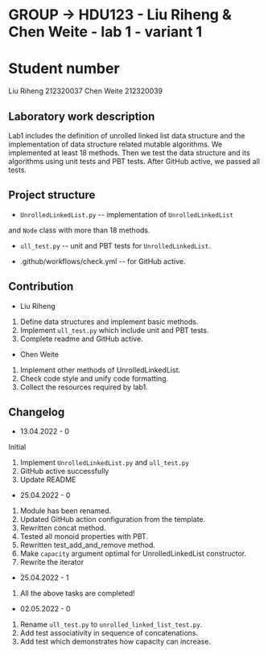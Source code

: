 
# GROUP -> HDU123 - Liu Riheng & Chen Weite - lab 1 - variant 1

# Student number

Liu Riheng 212320037
Chen Weite 212320039

## Laboratory work description

Lab1 includes the definition of unrolled linked list data structure
and the implementation of
data structure related mutable algorithms.
We implemented at least 18 methods. Then we test the data structure
and its algorithms using unit tests and PBT tests.
After GitHub active, we passed all tests.

## Project structure

- `UnrolledLinkedList.py` -- implementation of `UnrolledLinkedList`

and `Node` class with more than 18 methods.

- `ull_test.py` -- unit and PBT tests for `UnrolledLinkedList`.

- .github/workflows/check.yml -- for GitHub active.

## Contribution

- Liu Riheng
1. Define data structures and implement basic methods.
2. Implement `ull_test.py` which include unit and PBT tests.
3. Complete readme and GitHub active.

- Chen Weite
1. Implement other methods of UnrolledLinkedList.
2. Check code style and unify code formatting.
3. Collect the resources required by lab1.

## Changelog

- 13.04.2022 - 0

Initial

1. Implement `UnrolledLinkedList.py` and `ull_test.py`
2. GitHub active successfully
3. Update README

- 25.04.2022 - 0

1. Module has been renamed.
2. Updated GitHub action configuration from the template.
3. Rewritten concat method.
4. Tested all monoid properties with PBT.
5. Rewritten test_add_and_remove method.
6. Make `capacity` argument optimal for UnrolledLinkedList constructor.
7. Rewrite the iterator

- 25.04.2022 - 1

1. All the above tasks are completed!

- 02.05.2022 - 0
1. Rename `ull_test.py` to `unrolled_linked_list_test.py`.
2. Add test associativity in sequence of concatenations.
3. Add test which demonstrates how capacity can increase.
